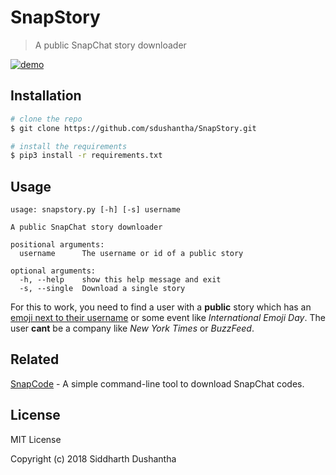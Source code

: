 # SnapStory
> A public SnapChat story downloader

[![demo](https://user-images.githubusercontent.com/27065646/43774662-2caac5ee-9a4a-11e8-8188-45532bc5ab0b.png)](https://www.youtube.com/watch?v=35RC6NvCo8U)

## Installation

```bash
# clone the repo
$ git clone https://github.com/sdushantha/SnapStory.git

# install the requirements
$ pip3 install -r requirements.txt
```

## Usage

```
usage: snapstory.py [-h] [-s] username

A public SnapChat story downloader

positional arguments:
  username      The username or id of a public story

optional arguments:
  -h, --help    show this help message and exit
  -s, --single  Download a single story
```

For this to work, you need to find a user with a **public** story which has an [emoji next to their username](https://user-images.githubusercontent.com/27065646/43775494-3380bdc6-9a4d-11e8-8d84-0aa9ee6ba275.jpg) or some event like *International Emoji Day*. The user **cant** be a company like *New York Times* or *BuzzFeed*. 

## Related
[SnapCode](https://github.com/sdushantha/SnapCode) - A simple command-line tool to download SnapChat codes. 

## License
MIT License

Copyright (c) 2018 Siddharth Dushantha
